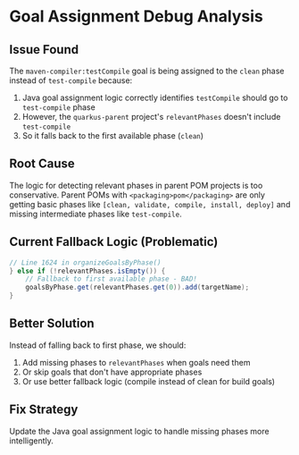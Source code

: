 # Goal Assignment Debug Analysis

## Issue Found
The `maven-compiler:testCompile` goal is being assigned to the `clean` phase instead of `test-compile` because:

1. Java goal assignment logic correctly identifies `testCompile` should go to `test-compile` phase
2. However, the `quarkus-parent` project's `relevantPhases` doesn't include `test-compile`
3. So it falls back to the first available phase (`clean`)

## Root Cause
The logic for detecting relevant phases in parent POM projects is too conservative. Parent POMs with `<packaging>pom</packaging>` are only getting basic phases like `[clean, validate, compile, install, deploy]` and missing intermediate phases like `test-compile`.

## Current Fallback Logic (Problematic)
```java
// Line 1624 in organizeGoalsByPhase()
} else if (!relevantPhases.isEmpty()) {
    // Fallback to first available phase - BAD!
    goalsByPhase.get(relevantPhases.get(0)).add(targetName);
}
```

## Better Solution
Instead of falling back to first phase, we should:
1. Add missing phases to `relevantPhases` when goals need them
2. Or skip goals that don't have appropriate phases
3. Or use better fallback logic (compile instead of clean for build goals)

## Fix Strategy
Update the Java goal assignment logic to handle missing phases more intelligently.